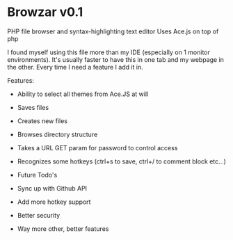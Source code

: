 #  Browzar v0.1
PHP file browser and syntax-highlighting text editor
Uses Ace.js on top of php

I found myself using this file more than my IDE (especially on 1 monitor environments).  It's usually faster to have this in one tab and my webpage in the other.  Every time I need a feature I add it in.

Features:
* Ability to select all themes from Ace.JS at will
* Saves files
* Creates new files
* Browses directory structure
* Takes a URL GET param for password to control access
* Recognizes some hotkeys (ctrl+s to save, ctrl+/ to comment block etc...)

* Future Todo's
* Sync up with Github API
* Add more hotkey support
* Better security
* Way more other, better features
